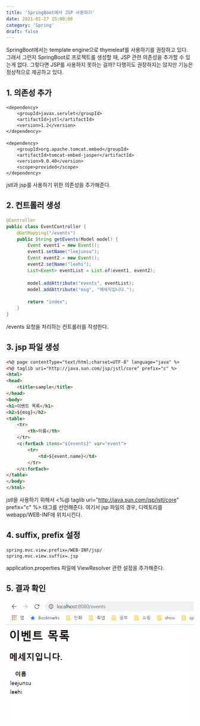 ```yaml
---
title: 'SpringBoot에서 JSP 사용하기'
date: 2021-01-27 15:00:00
category: 'Spring'
draft: false
---
```

SpringBoot에서는 template engine으로 thymeleaf를 사용하기를 권장하고 있다. 그래서 그런지 SpringBoot로 프로젝트를 생성할 때, JSP 관련 의존성을 추가할 수 있는게 없다. 그렇다면 JSP를 사용하지 못하는 걸까? 다행히도 권장하지는 않지만 기능은 정상적으로 제공하고 있다. 

## 1. 의존성 추가
```text
<dependency>
    <groupId>javax.servlet</groupId>
    <artifactId>jstl</artifactId>
    <version>1.2</version>
</dependency>

<dependency>
    <groupId>org.apache.tomcat.embed</groupId>
    <artifactId>tomcat-embed-jasper</artifactId>
    <version>9.0.40</version>
    <scope>provided</scope>
</dependency>
```
jstl과 jsp를 사용하기 위한 의존성을 추가해준다.

## 2. 컨트롤러 생성
```java
@Controller
public class EventController {
    @GetMapping("/events")
    public String getEvents(Model model) {
        Event event1 = new Event();
        event1.setName("leejunsu");
        Event event2 = new Event();
        event2.setName("leehi");
        List<Event> eventList = List.of(event1, event2);

        model.addAttribute("events", eventList);
        model.addAttribute("msg", "메세지입니다.");

        return "index";
    }
}
```
/events 요청을 처리하는 컨트롤러를 작성한다.

## 3. jsp 파일 생성
```html
<%@ page contentType="text/html;charset=UTF-8" language="java" %>
<%@ taglib uri="http://java.sun.com/jsp/jstl/core" prefix="c" %>
<html>
<head>
    <title>sample</title>
</head>
<body>
<h1>이벤트 목록</h1>
<h2>${msg}</h2>
<table>
    <tr>
        <th>이름</th>
    </tr>
    <c:forEach items="${events}" var="event">
        <tr>
            <td>${event.name}</td>
        </tr>
    </c:forEach>
</table>
</body>
</html>
```
jstl을 사용하기 위해서 <%@ taglib uri="http://java.sun.com/jsp/jstl/core" prefix="c" %> 태그를 선언해준다.
여기서 jsp 파일의 경우, 디렉토리를 webapp/WEB-INF에 위치시킨다.

## 4. suffix, prefix 설정
```text
spring.mvc.view.prefix=/WEB-INF/jsp/
spring.mvc.view.suffix=.jsp
```
application.properties 파일에 ViewResolver 관련 설정을 추가해준다.

## 5. 결과 확인
![jsp](./images/jsp.PNG)